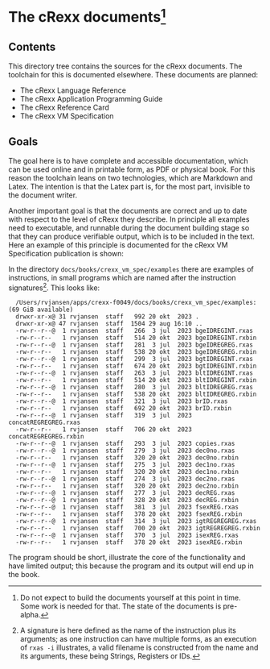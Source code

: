 # The cRexx documents[^caveat]

[^caveat]: Do not expect to build the documents yourself at this point in time. Some work is needed for that. The state of the documents is pre-alpha.

## Contents
This directory tree contains the sources for the cRexx documents. The toolchain for this is documented elsewhere.
These documents are planned:

- The cRexx Language Reference
- The cRexx Application Programming Guide
- The cRexx Reference Card
- The cRexx VM Specification

## Goals

The goal here is to have complete and accessible documentation, which can be used online and in printable form, as PDF or physical book. For this reason the toolchain leans on two technologies, which are Markdown and Latex. The intention is that the Latex part is, for the most part, invisible to the document writer.

Another important goal is that the documents are correct and up to date with respect to the level of cRexx they describe. In principle all examples need to executable, and runnable during the document building stage so that they can produce verifiable output, which is to be included in the text. Here an example of this principle is documented for the cRexx VM Specification publication is shown:

In the directory ```docs/books/crexx_vm_spec/examples``` there are examples of instructions, in small programs which are named after the instruction signatures[^signatures]. This looks like:

``` shell
  /Users/rvjansen/apps/crexx-f0049/docs/books/crexx_vm_spec/examples: (69 GiB available)
  drwxr-xr-x@ 31 rvjansen  staff   992 20 okt  2023 .
  drwxr-xr-x@ 47 rvjansen  staff  1504 29 aug 16:10 ..
  -rw-r--r--@  1 rvjansen  staff   266  3 jul  2023 bgeIDREGINT.rxas
  -rw-r--r--   1 rvjansen  staff   514 20 okt  2023 bgeIDREGINT.rxbin
  -rw-r--r--@  1 rvjansen  staff   281  3 jul  2023 bgeIDREGREG.rxas
  -rw-r--r--   1 rvjansen  staff   538 20 okt  2023 bgeIDREGREG.rxbin
  -rw-r--r--@  1 rvjansen  staff   299  3 jul  2023 bgtIDREGINT.rxas
  -rw-r--r--   1 rvjansen  staff   674 20 okt  2023 bgtIDREGINT.rxbin
  -rw-r--r--@  1 rvjansen  staff   263  3 jul  2023 bltIDREGINT.rxas
  -rw-r--r--   1 rvjansen  staff   514 20 okt  2023 bltIDREGINT.rxbin
  -rw-r--r--@  1 rvjansen  staff   280  3 jul  2023 bltIDREGREG.rxas
  -rw-r--r--   1 rvjansen  staff   538 20 okt  2023 bltIDREGREG.rxbin
  -rw-r--r--@  1 rvjansen  staff   321  3 jul  2023 brID.rxas
  -rw-r--r--   1 rvjansen  staff   692 20 okt  2023 brID.rxbin
  -rw-r--r--@  1 rvjansen  staff   319  3 jul  2023 concatREGREGREG.rxas
  -rw-r--r--   1 rvjansen  staff   706 20 okt  2023 concatREGREGREG.rxbin
  -rw-r--r--@  1 rvjansen  staff   293  3 jul  2023 copies.rxas
  -rw-r--r--@  1 rvjansen  staff   279  3 jul  2023 dec0no.rxas
  -rw-r--r--   1 rvjansen  staff   320 20 okt  2023 dec0no.rxbin
  -rw-r--r--@  1 rvjansen  staff   275  3 jul  2023 dec1no.rxas
  -rw-r--r--   1 rvjansen  staff   320 20 okt  2023 dec1no.rxbin
  -rw-r--r--@  1 rvjansen  staff   274  3 jul  2023 dec2no.rxas
  -rw-r--r--   1 rvjansen  staff   320 20 okt  2023 dec2no.rxbin
  -rw-r--r--@  1 rvjansen  staff   277  3 jul  2023 decREG.rxas
  -rw-r--r--@  1 rvjansen  staff   328 20 okt  2023 decREG.rxbin
  -rw-r--r--@  1 rvjansen  staff   381  3 jul  2023 fsexREG.rxas
  -rw-r--r--   1 rvjansen  staff   378 20 okt  2023 fsexREG.rxbin
  -rw-r--r--@  1 rvjansen  staff   314  3 jul  2023 igtREGREGREG.rxas
  -rw-r--r--   1 rvjansen  staff   700 20 okt  2023 igtREGREGREG.rxbin
  -rw-r--r--@  1 rvjansen  staff   370  3 jul  2023 isexREG.rxas
  -rw-r--r--   1 rvjansen  staff   378 20 okt  2023 isexREG.rxbin
```
The program should be short, illustrate the core of the functionality and have limited output; this because the program and its output will end up in the book.

[^signatures]: A signature is here defined as the name of the instruction plus its arguments; as one instruction can have multiple forms, as an execution of ```rxas -i``` illustrates, a valid filename is constructed from the name and its arguments, these being Strings, Registers or IDs.
